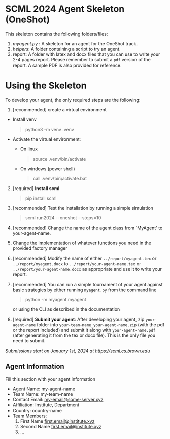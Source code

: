 # SCML 2024 Agent Skeleton (OneShot)

This skeleton contains the following folders/files:

1. _myagent.py_ : A skeleton for an agent for the OneShot track.
1. _helpers_: A folder containing a script to try an agent.
1. report: A folder with latex and docx files that you can use to write
   your 2-4 pages report. Please remember to submit a `pdf` version of the
   report. A sample PDF is also provided for reference.

# Using the Skeleton

To develop your agent, the only required steps are the following:

1. \[recommended\] create a virtual environment

- Install venv

  > python3 -m venv .venv

- Activate the virtual environment:

  - On linux

    > source .venv/bin/activate

  - On windows (power shell)

    > call .venv\\bin\\activate.bat

2. \[required\] **Install scml**

   > pip install scml

1. \[recommended\] Test the installation by running a simple simulation

   > scml run2024 --oneshot --steps=10

1. \[recommended\] Change the name of the agent class from \`MyAgent' to
   your-agent-name.

1. Change the implementation of whatever functions you need in the provided
   factory manager

1. \[recommended\] Modify the name of either `../report/myagent.tex` or
   `../report/myagent.docx` to `../report/your-agent-name.tex` or
   `../report/your-agent-name.docx` as appropriate and use it to write your
   report.

1. \[recommended\] You can run a simple tournament of your agent against basic
   strategies by either running `myagent.py` from the command line

   > python -m myagent.myagent

   or using the CLI as described in the documentation

1. \[required\] **Submit your agent**: After developing your agent,
   zip `your-agent-name` folder into `your-team-name_your-agent-name.zip`
   (with the pdf or the report included) and submit it along with
   `your-agent-name.pdf` (after generating it from the tex or docx file).
   This is the only file you need to submit.

_Submissions start on January 1st, 2024 at <https://scml.cs.brown.edu>_

## Agent Information

Fill this section with your agent information

- Agent Name: my-agent-name
- Team Name: my-team-name
- Contact Email: <my-email@some-server.xyz>
- Affiliation: Institute, Department
- Country: country-name
- Team Members:
  1. First Name <first.email@institute.xyz>
  1. Second Name <first.email@institute.xyz>
  1. ...
